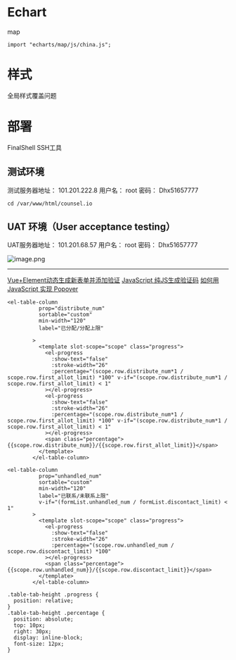 # Echart
map 
```
import "echarts/map/js/china.js";
```
# 样式
全局样式覆盖问题
# 部署
FinalShell SSH工具
## 测试环境
测试服务器地址： 101.201.222.8 
用户名： root 
密码： Dhx51657777 
```
cd /var/www/html/counsel.io
```
## UAT 环境（User acceptance testing）
UAT服务器地址： 101.201.68.57
用户名： root 
密码： Dhx51657777 

![image.png](https://upload-images.jianshu.io/upload_images/7094266-664f533637e301bd.png?imageMogr2/auto-orient/strip%7CimageView2/2/w/1240)

---
[Vue+Element动态生成新表单并添加验证](https://blog.csdn.net/m0_37036014/article/details/84104903)
[JavaScript 纯JS生成验证码](https://www.jianshu.com/p/0d2e735dbaaa)
[如何用 JavaScript 实现 Popover](https://scarletsky.github.io/2017/02/18/implement-popover-with-javascript/)
```
<el-table-column
          prop="distribute_num"
          sortable="custom"
          min-width="120"
          label="已分配/分配上限"
          
        >
          <template slot-scope="scope" class="progress">
            <el-progress
              :show-text="false"
              :stroke-width="26"
              :percentage="(scope.row.distribute_num*1 / scope.row.first_allot_limit) *100" v-if="(scope.row.distribute_num*1 / scope.row.first_allot_limit) < 1"
            ></el-progress>
            <el-progress
              :show-text="false"
              :stroke-width="26"
              :percentage="(scope.row.distribute_num*1 / scope.row.first_allot_limit) *100" v-if="(scope.row.distribute_num*1 / scope.row.first_allot_limit) < 1"
            ></el-progress>
            <span class="percentage">{{scope.row.distribute_num}}/{{scope.row.first_allot_limit}}</span>
          </template>
        </el-table-column>
```
```
<el-table-column
          prop="unhandled_num"
          sortable="custom"
          min-width="120"
          label="已联系/未联系上限"
          v-if="(formList.unhandled_num / formList.discontact_limit) < 1"
        >
          <template slot-scope="scope" class="progress">
            <el-progress
              :show-text="false"
              :stroke-width="26"
              :percentage="(scope.row.unhandled_num / scope.row.discontact_limit) *100"
            ></el-progress>
            <span class="percentage">{{scope.row.unhandled_num}}/{{scope.row.discontact_limit}}</span>
          </template>
        </el-table-column>
```
```
.table-tab-height .progress {
  position: relative;
}
.table-tab-height .percentage {
  position: absolute;
  top: 10px;
  right: 30px;
  display: inline-block;
  font-size: 12px;
}
```
